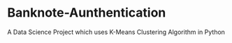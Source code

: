 # Banknote-Aunthentication
A Data Science Project which uses K-Means Clustering Algorithm in Python 
